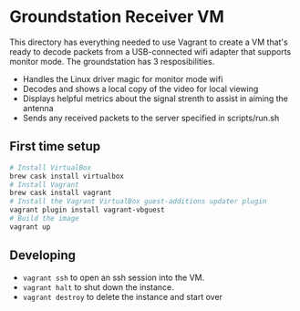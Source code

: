 # Groundstation Receiver VM

This directory has everything needed to use Vagrant to create a VM that's ready to decode packets from a USB-connected wifi adapter that supports monitor mode. The groundstation has 3 resposibilities.

* Handles the Linux driver magic for monitor mode wifi
* Decodes and shows a local copy of the video for local viewing
* Displays helpful metrics about the signal strenth to assist in aiming the antenna
* Sends any received packets to the server specified in scripts/run.sh

## First time setup

```bash
# Install VirtualBox
brew cask install virtualbox
# Install Vagrant
brew cask install vagrant
# Install the Vagrant VirtualBox guest-additions updater plugin
vagrant plugin install vagrant-vbguest
# Build the image
vagrant up
```

## Developing

* `vagrant ssh` to open an ssh session into the VM.
* `vagrant halt` to shut down the instance.
* `vagrant destroy` to delete the instance and start over 
